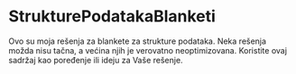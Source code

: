 # StrukturePodatakaBlanketi

Ovo su moja rešenja za blankete za strukture podataka. Neka rešenja možda nisu tačna, a većina njih je verovatno neoptimizovana. Koristite ovaj sadržaj kao poređenje ili ideju za Vaše rešenje.
